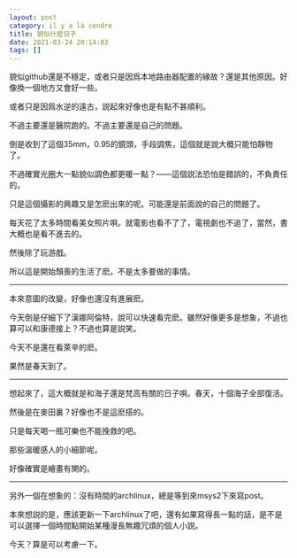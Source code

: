 ```yaml
---
layout: post
category: il y a là cendre
title: 貌似什麽日子
date: 2021-03-24 20:14:03
tags: []
---
```


貌似github還是不穩定，或者只是因爲本地路由器配置的緣故？還是其他原因。好像換一個地方又會好一些。

或者只是因爲水逆的遠古，説起來好像也是有點不甚順利。

不過主要還是醫院跑的。不過主要還是自己的問題。

倒是收到了這個35mm，0.95的鏡頭，手段調焦，這個就是說大概只能怕靜物了。

不過確實光圈大一點貌似調色都更暖一點？——這個説法恐怕是錯誤的，不負責任的。

只是這個攝影的興趣又是怎麽出來的呢。可能還是前面說的自己的問題了。

每天花了太多時間看美女照片唄。就電影也看不了了，電視劇也不追了，當然，書大概也是看不進去的。

然後除了玩游戲。

所以這是開始頹喪的生活了麽。不是太多要做的事情。

------

本來意圖的改變，好像也還沒有進展麽。

今天倒是仔細下了漢娜阿倫特，說可以快速看完麽。雖然好像更多是想象，不過也算可以和康德接上？不過也算是説笑。

今天不是還在看萊辛的麽。

果然是春天到了。

------

想起來了，這大概就是和海子還是梵高有關的日子唄。春天，十個海子全部復活。

然後是在麥田裏？好像也不是這麽搭的。

只是每天喝一瓶可樂也不能挽救的吧。

那些溫暖感人的小細節呢。

好像確實是繪畫有関的。

------

另外一個在想象的：沒有時間的archlinux，總是等到來msys2下來寫post。

本來想説的是，應該更新一下archlinux了吧，還有如果寫得長一點的話，是不是可以選擇一個時間點開始某種漫長無趣冗煩的個人小説。

今天？算是可以考慮一下。





